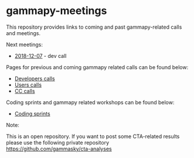 # gammapy-meetings

This repository provides links to coming and past gammapy-related calls and meetings.

Next meetings:
* [2018-12-07](dev_meetings/2018/2018-12-07/README.md) - dev call

Pages for previous and coming gammapy related calls can be found below:

* [Developers calls](dev_meetings/README.md)
* [Users calls](users_meetings/README.md)
* [CC calls](CC_meetings/README.md)

Coding sprints and gammapy related workshops can be found below:
* [Coding sprints](coding_sprints/README.md)


Note:

This is an open repository. If you want to post some CTA-related results please use the following private repository
https://github.com/gammasky/cta-analyses
